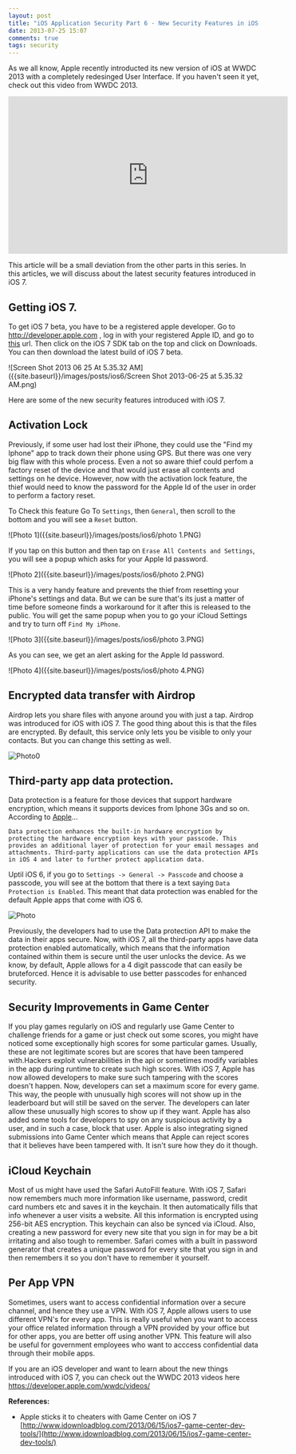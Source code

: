 ```yaml
---
layout: post
title: "iOS Application Security Part 6 - New Security Features in iOS 7"
date: 2013-07-25 15:07
comments: true
tags: security
---
```


As we all know, Apple recently introducted its new version of iOS at WWDC 2013 with a completely redesinged User Interface. If you haven't seen it yet, check out this video from WWDC 2013.

<iframe width="560" height="315" src="http://www.youtube.com/embed/zcebqUdvDrw" frameborder="0" allowfullscreen=""></iframe>

This article will be a small deviation from the other parts in this series. In this articles, we will discuss about the latest security features introduced in iOS 7.

<!-- more -->

## Getting iOS 7.

To get iOS 7 beta, you have to be a registered apple developer. Go to http://developer.apple.com , log in with your registered Apple ID, and go to [this](https://developer.apple.com/devcenter/ios/index.action#betadownloads) url. Then click on the iOS 7 SDK tab on the top and click on Downloads. You can then download the latest build of iOS 7 beta.

![Screen Shot 2013 06 25 At 5.35.32 AM]({{site.baseurl}}/images/posts/ios6/Screen Shot 2013-06-25 at 5.35.32 AM.png)

Here are some of the new security features introduced with iOS 7.

## Activation Lock

Previously, if some user had lost their iPhone, they could use the "Find my Iphone" app to track down their phone using GPS. But there was one very big flaw with this whole process. Even a not so aware thief could perfom a factory reset of the device and that would just erase all contents and settings on he device. However, now with the activation lock feature, the thief would need to know the password for the Apple Id of the user in order to perform a factory reset.

To Check this feature Go To `Settings`, then `General`, then scroll to the bottom and you will see a `Reset` button.

![Photo 1]({{site.baseurl}}/images/posts/ios6/photo 1.PNG)

If you tap on this button and then tap on `Erase All Contents and Settings`, you will see a popup which asks for your Apple Id password.

![Photo 2]({{site.baseurl}}/images/posts/ios6/photo 2.PNG)

This is a very handy feature and prevents the thief from resetting your iPhone's settings and data. But we can be sure that's its just a matter of time before someone finds a workaround for it after this is released to the public. You will get the same popup when you to go your iCloud Settings and try to turn off `Find My iPhone`.

![Photo 3]({{site.baseurl}}/images/posts/ios6/photo 3.PNG)

As you can see, we get an alert asking for the Apple Id password.

![Photo 4]({{site.baseurl}}/images/posts/ios6/photo 4.PNG)

## Encrypted data transfer with Airdrop

Airdrop lets you share files with anyone around you with just a tap. Airdrop was introduced for iOS with iOS 7\. The good thing about this is that the files are encrypted. By default, this service only lets you be visible to only your contacts. But you can change this setting as well.

![Photo0]({{site.baseurl}}/images/posts/ios6/photo0.PNG)

## Third-party app data protection.

Data protection is a feature for those devices that support hardware encryption, which means it supports devices from Iphone 3Gs and so on. According to [Apple](http://support.apple.com/kb/ht4175)...

`Data protection enhances the built-in hardware encryption by protecting the hardware encryption keys with your passcode. This provides an additional layer of protection for your email messages and attachments. Third-party applications can use the data protection APIs in iOS 4 and later to further protect application data.`

Uptil iOS 6, if you go to `Settings -> General -> Passcode` and choose a passcode, you will see at the bottom that there is a text saying `Data Protection is Enabled`. This meant that data protection was enabled for the default Apple apps that come with iOS 6.

![Photo]({{site.baseurl}}/images/posts/ios6/photo.PNG)

Previously, the developers had to use the Data protection API to make the data in their apps secure. Now, with iOS 7, all the third-party apps have data protection enabled automatically, which means that the information contained within them is secure until the user unlocks the device. As we know, by default, Apple allows for a 4 digit passcode that can easily be bruteforced. Hence it is advisable to use better passcodes for enhanced security.

## Security Improvements in Game Center

If you play games regularly on iOS and regularly use Game Center to challenge friends for a game or just check out some scores, you might have noticed some exceptionally high scores for some particular games. Usually, these are not legitimate scores but are scores that have been tampered with.Hackers exploit vulnerabilities in the api or sometimes modify variables in the app during runtime to create such high scores. With iOS 7, Apple has now allowed developers to make sure such tampering with the scores doesn't happen. Now, developers can set a maximum score for every game. This way, the people with unusually high scores will not show up in the leaderboard but will still be saved on the server. The developers can later allow these unusually high scores to show up if they want. Apple has also added some tools for developers to spy on any suspicious activity by a user, and in such a case, block that user. Apple is also integrating signed submissions into Game Center which means that Apple can reject scores that it believes have been tampered with. It isn't sure how they do it though.

## iCloud Keychain

Most of us might have used the Safari AutoFill feature. With iOS 7, Safari now remembers much more information like username, password, credit card numbers etc and saves it in the keychain. It then automatically fills that info whenever a user visits a website. All this information is encrypted using 256-bit AES encryption. This keychain can also be synced via iCloud. Also, creating a new password for every new site that you sign in for may be a bit irritating and also tough to remember. Safari comes with a built in password generator that creates a unique password for every site that you sign in and then remembers it so you don't have to remember it yourself.

## Per App VPN

Sometimes, users want to access confidential information over a secure channel, and hence they use a VPN. With iOS 7, Apple allows users to use different VPN's for every app. This is really useful when you want to access your office related information through a VPN provided by your office but for other apps, you are better off using another VPN. This feature will also be useful for government employees who want to acccess confidential data through their mobile apps.

If you are an iOS developer and want to learn about the new things introduced with iOS 7, you can check out the WWDC 2013 videos here https://developer.apple.com/wwdc/videos/

**References:**

*   Apple sticks it to cheaters with Game Center on iOS 7  
    [http://www.idownloadblog.com/2013/06/15/ios7-game-center-dev-tools/](http://www.idownloadblog.com/2013/06/15/ios7-game-center-dev-tools/)